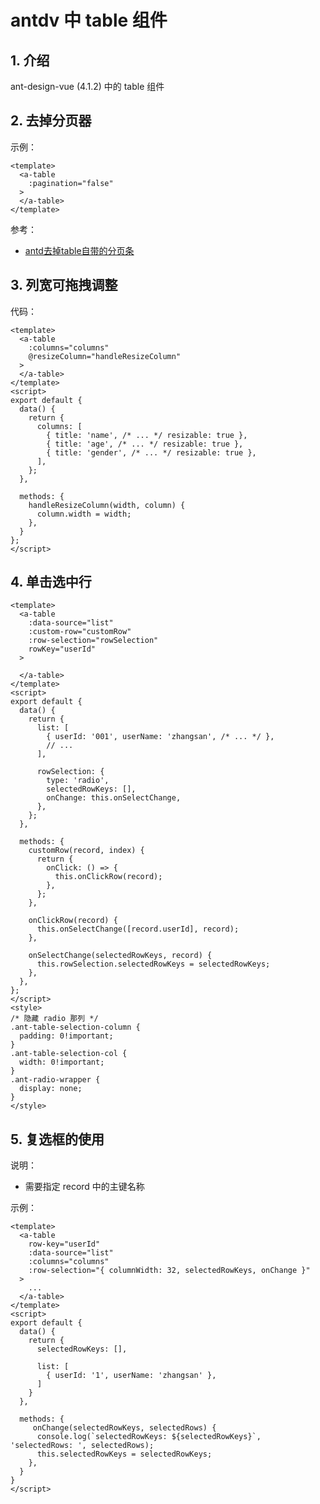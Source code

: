 <!--#region
@author 吴钦飞
@email wuqinfei@qq.com
@create date 2024-04-02 17:20:58
@modify date 2024-04-20 16:53:14
@desc [description]
#endregion-->

# antdv 中 table 组件

## 1. 介绍

ant-design-vue (4.1.2) 中的 table 组件

## 2. 去掉分页器

示例：

```vue
<template>
  <a-table
    :pagination="false"
  >
  </a-table>
</template>
```

参考：

* [antd去掉table自带的分页条](https://blog.csdn.net/chendongpu/article/details/111722270)

## 3. 列宽可拖拽调整

代码：

```vue
<template>
  <a-table
    :columns="columns"
    @resizeColumn="handleResizeColumn"
  >
  </a-table>
</template>
<script>
export default {
  data() {
    return {
      columns: [
        { title: 'name', /* ... */ resizable: true },
        { title: 'age', /* ... */ resizable: true },
        { title: 'gender', /* ... */ resizable: true },
      ],
    };
  },

  methods: {
    handleResizeColumn(width, column) {
      column.width = width;
    },
  }
};
</script>
```

## 4. 单击选中行

```vue
<template>
  <a-table
    :data-source="list"
    :custom-row="customRow"
    :row-selection="rowSelection"
    rowKey="userId"
  >

  </a-table>
</template>
<script>
export default {
  data() {
    return {
      list: [
        { userId: '001', userName: 'zhangsan', /* ... */ },
        // ...
      ],

      rowSelection: {
        type: 'radio',
        selectedRowKeys: [],
        onChange: this.onSelectChange,
      },
    };
  },

  methods: {
    customRow(record, index) {
      return {
        onClick: () => {
          this.onClickRow(record);
        },
      };
    },

    onClickRow(record) {
      this.onSelectChange([record.userId], record);
    },

    onSelectChange(selectedRowKeys, record) {
      this.rowSelection.selectedRowKeys = selectedRowKeys;
    },
  },
};
</script>
<style>
/* 隐藏 radio 那列 */
.ant-table-selection-column {
  padding: 0!important;
}
.ant-table-selection-col {
  width: 0!important;
}
.ant-radio-wrapper {
  display: none;
}
</style>
```

## 5. 复选框的使用

说明：

* 需要指定 record 中的主键名称

示例：

```vue
<template>
  <a-table
    row-key="userId"
    :data-source="list"
    :columns="columns"
    :row-selection="{ columnWidth: 32, selectedRowKeys, onChange }"
  >
    ...
  </a-table>
</template>
<script>
export default {
  data() {
    return {
      selectedRowKeys: [],

      list: [
        { userId: '1', userName: 'zhangsan' },
      ]
    }
  },

  methods: {
     onChange(selectedRowKeys, selectedRows) {
      console.log(`selectedRowKeys: ${selectedRowKeys}`, 'selectedRows: ', selectedRows);
      this.selectedRowKeys = selectedRowKeys;
    },
  }
}
</script>
```
